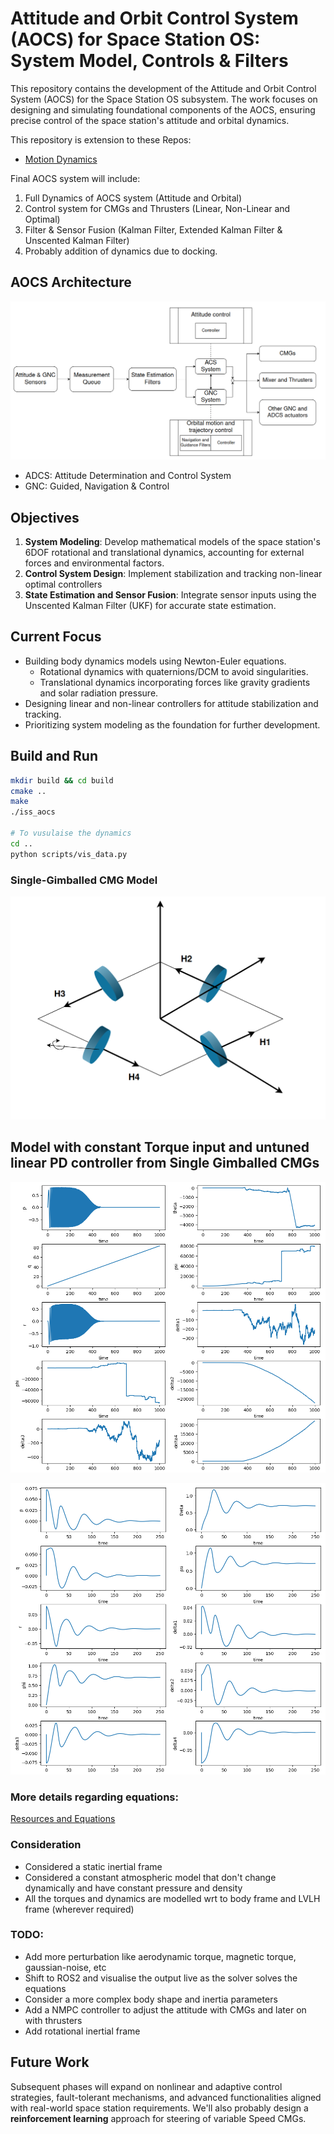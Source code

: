 # Attitude and Orbit Control System (AOCS) for Space Station OS: System Model, Controls & Filters

This repository contains the development of the Attitude and Orbit Control System (AOCS) for the Space Station OS subsystem. The work focuses on designing and simulating foundational components of the AOCS, ensuring precise control of the space station's attitude and orbital dynamics.

This repository is extension to these Repos:
- [Motion Dynamics](https://github.com/space-station-os/demo_motion_dynamics)

Final AOCS system will include:

1. Full Dynamics of AOCS system (Attitude and Orbital)
2. Control system for CMGs and Thrusters (Linear, Non-Linear and Optimal)
3. Filter & Sensor Fusion (Kalman Filter, Extended Kalman Filter & Unscented Kalman Filter)
4. Probably addition of dynamics due to docking.

## AOCS Architecture
![AOCS Architecture](assets/AOCS_Architecture.png)
- ADCS: Attitude Determination and Control System
- GNC: Guided, Navigation & Control

## Objectives
1. **System Modeling**: Develop mathematical models of the space station's 6DOF rotational and translational dynamics, accounting for external forces and environmental factors.
2. **Control System Design**: Implement stabilization and tracking non-linear optimal controllers
3. **State Estimation and Sensor Fusion**: Integrate sensor inputs using the Unscented Kalman Filter (UKF) for accurate state estimation.

## Current Focus
- Building body dynamics models using Newton-Euler equations.
  - Rotational dynamics with quaternions/DCM to avoid singularities.
  - Translational dynamics incorporating forces like gravity gradients and solar radiation pressure.
- Designing linear and non-linear controllers for attitude stabilization and tracking.
- Prioritizing system modeling as the foundation for further development.

## Build and Run
```bash
mkdir build && cd build
cmake ..
make
./iss_aocs

# To vusulaise the dynamics
cd ..
python scripts/vis_data.py
```

### Single-Gimballed CMG Model
![CMGs](assets/CMG.png)
## Model with constant Torque input and untuned linear PD controller from Single Gimballed CMGs
![Constant Torque Input](assets/const_inp_T.png)

![PD Controller Input](assets/PD_untuned.png)

### More details regarding equations:
[Resources and Equations](resources/)

### Consideration
- Considered a static inertial frame
- Considered a constant atmospheric model that don't change dynamically and have constant pressure and density
- All the torques and dynamics are modelled wrt to body frame and LVLH frame (wherever required)
  
### TODO:
- Add more perturbation like aerodynamic torque, magnetic torque, gaussian-noise, etc
- Shift to ROS2 and visualise the output live as the solver solves the equations
- Consider a more complex body shape and inertia parameters
- Add a NMPC controller to adjust the attitude with CMGs and later on with thrusters
- Add rotational inertial frame

## Future Work
Subsequent phases will expand on nonlinear and adaptive control strategies, fault-tolerant mechanisms, and advanced functionalities aligned with real-world space station requirements. We'll also probably design a **reinforcement learning** approach for steering of variable Speed CMGs.
